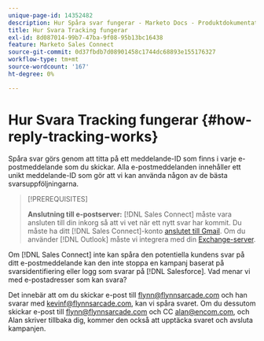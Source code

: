 ```yaml
---
unique-page-id: 14352482
description: Hur Spåra svar fungerar - Marketo Docs - Produktdokumentation
title: Hur Svara Tracking fungerar
exl-id: 8d087014-99b7-47ba-9f08-95b13bc16438
feature: Marketo Sales Connect
source-git-commit: 0d37fbdb7d08901458c1744dc68893e155176327
workflow-type: tm+mt
source-wordcount: '167'
ht-degree: 0%

---
```


# Hur Svara Tracking fungerar {#how-reply-tracking-works}

Spåra svar görs genom att titta på ett meddelande-ID som finns i varje e-postmeddelande som du skickar. Alla e-postmeddelanden innehåller ett unikt meddelande-ID som gör att vi kan använda någon av de bästa svarsuppföljningarna.

>[!PREREQUISITES]
>
>**Anslutning till e-postserver:** [!DNL Sales Connect] måste vara ansluten till din inkorg så att vi vet när ett nytt svar har kommit. Du måste ha ditt [!DNL Sales Connect]-konto [anslutet till Gmail](/help/marketo/product-docs/marketo-sales-connect/email-plugins/gmail/email-connection-for-gmail-users.md). Om du använder [!DNL Outlook] måste vi integrera med din [Exchange-server](https://toutapp.com/next#settings/exchange_settings).

Om [!DNL Sales Connect] inte kan spåra den potentiella kundens svar på ditt e-postmeddelande kan den inte stoppa en kampanj baserat på svarsidentifiering eller logg som svarar på [!DNL Salesforce].  Vad menar vi med e-postadresser som kan svara?

Det innebär att om du skickar e-post till flynn@flynnsarcade.com och han svarar med kevinf@flynnsarcade.com, kan vi spåra svaret. Om du dessutom skickar e-post till flynn@flynnsarcade.com och CC alan@encom.com, och Alan skriver tillbaka dig, kommer den också att upptäcka svaret och avsluta kampanjen.
